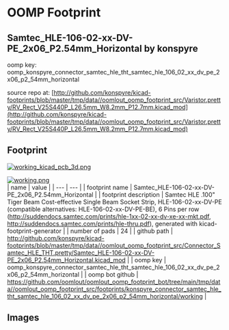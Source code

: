 # OOMP Footprint  
## Samtec_HLE-106-02-xx-DV-PE_2x06_P2.54mm_Horizontal  by konspyre  
  
oomp key: oomp_konspyre_connector_samtec_hle_tht_samtec_hle_106_02_xx_dv_pe_2x06_p2_54mm_horizontal  
  
source repo at: [http://github.com/konspyre/kicad-footprints/blob/master/tmp/data//oomlout_oomp_footprint_src/Varistor.pretty/RV_Rect_V25S440P_L26.5mm_W8.2mm_P12.7mm.kicad_mod](http://github.com/konspyre/kicad-footprints/blob/master/tmp/data//oomlout_oomp_footprint_src/Varistor.pretty/RV_Rect_V25S440P_L26.5mm_W8.2mm_P12.7mm.kicad_mod)  
## Footprint  
  
[![working_kicad_pcb_3d.png](working_kicad_pcb_3d_600.png)](working_kicad_pcb_3d.png)  
  
[![working.png](working_600.png)](working.png)  
| name | value | 
| --- | --- | 
| footprint name | Samtec_HLE-106-02-xx-DV-PE_2x06_P2.54mm_Horizontal | 
| footprint description | Samtec HLE .100" Tiger Beam Cost-effective Single Beam Socket Strip, HLE-106-02-xx-DV-PE (compatible alternatives: HLE-106-02-xx-DV-PE-BE), 6 Pins per row (http://suddendocs.samtec.com/prints/hle-1xx-02-xx-dv-xe-xx-mkt.pdf, http://suddendocs.samtec.com/prints/hle-thru.pdf), generated with kicad-footprint-generator | 
| number of pads | 24 | 
| github path | http://github.com/konspyre/kicad-footprints/blob/master/tmp/data//oomlout_oomp_footprint_src/Connector_Samtec_HLE_THT.pretty/Samtec_HLE-106-02-xx-DV-PE_2x06_P2.54mm_Horizontal.kicad_mod | 
| oomp key | oomp_konspyre_connector_samtec_hle_tht_samtec_hle_106_02_xx_dv_pe_2x06_p2_54mm_horizontal | 
| oomp bot github | https://github.com/oomlout/oomlout_oomp_footprint_bot/tree/main/tmp/data//oomlout_oomp_footprint_src/footprints/konspyre_connector_samtec_hle_tht_samtec_hle_106_02_xx_dv_pe_2x06_p2_54mm_horizontal/working | 
## Images  
